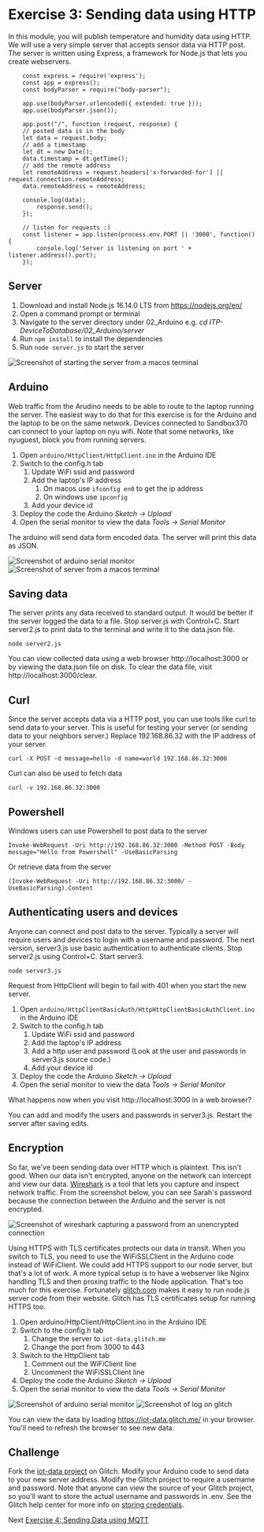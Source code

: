 # Exercise 3: Sending data using HTTP

In this module, you will publish temperature and humidity data using HTTP. We will use a very simple server that accepts sensor data via HTTP post. The server is written using Express, a framework for Node.js that lets you create webservers.

        const express = require('express');
        const app = express();
        const bodyParser = require("body-parser");

        app.use(bodyParser.urlencoded({ extended: true }));
        app.use(bodyParser.json());

        app.post("/", function (request, response) {
        // posted data is in the body
        let data = request.body; 
        // add a timestamp
        let dt = new Date();
        data.timestamp = dt.getTime();
        // add the remote address
        let remoteAddress = request.headers['x-forwarded-for'] || request.connection.remoteAddress;
        data.remoteAddress = remoteAddress;
        
        console.log(data);
            response.send();
        });

        // listen for requests :)
        const listener = app.listen(process.env.PORT || '3000', function() {
            console.log('Server is listening on port ' + listener.address().port);
        });

## Server

1. Download and install Node.js 16.14.0 LTS from https://nodejs.org/en/
1. Open a command prompt or terminal
1. Navigate to the server directory under 02_Arduino e.g. *cd ITP-DeviceToDatabase/02_Arduino/server*
1. Run `npm install` to install the dependencies
1. Run `node server.js` to start the server 

![Screenshot of starting the server from a macos terminal](images/http-start-server.png)

## Arduino

Web traffic from the Arudino needs to be able to route to the laptop running the server. The easiest way to do that for this exercise is for the Arduino and the laptop to be on the same network. Devices connected to Sandbox370 can connect to your laptop on nyu wifi. Note that some networks, like nyuguest, block you from running servers. 

1. Open `arduino/HttpClient/HttpClient.ino` in the Arduino IDE
1. Switch to the config.h tab
    1. Update WiFi ssid and password
    1. Add the laptop's IP address
        1. On macos use `ifconfig en0` to get the ip address
        1. On windows use `ipconfig`
    1. Add your device id
1. Deploy the code the Arduino _Sketch -> Upload_
1. Open the serial monitor to view the data _Tools -> Serial Monitor_

The arduino will send data form encoded data. The server will print this data as JSON.

![Screenshot of arduino serial monitor](images/http-arduino.png)
![Screenshot of server from a macos terminal](images/http-server.png)

## Saving data 

The server prints any data received to standard output. It would be better if the server logged the data to a file. Stop server.js with Control+C. Start server2.js to print data to the terminal and write it to the data.json file.

    node server2.js

You can view collected data using a web browser http://localhost:3000 or by viewing the data.json file on disk. To clear the data file, visit http://localhost:3000/clear.

## Curl

Since the server accepts data via a HTTP post, you can use tools like curl to send data to your server. This is useful for testing your server (or sending data to your neighbors server.) Replace 192.168.86.32 with the IP address of your server.

    curl -X POST -d message=hello -d name=world 192.168.86.32:3000

Curl can also be used to fetch data

    curl -v 192.168.86.32:3000

## Powershell

Windows users can use Powershell to post data to the server

    Invoke-WebRequest -Uri http://192.168.86.32:3000 -Method POST -Body message="Hello from Powershell" -UseBasicParsing
    
Or retrieve data from the server

    (Invoke-WebRequest -Uri http://192.168.86.32:3000/ -UseBasicParsing).Content

## Authenticating users and devices

Anyone can connect and post data to the server. Typically a server will require users and devices to login with a username and password. The next version, server3.js use basic authentication to authenticate clients. Stop server2.js using Control+C.  Start server3.

    node server3.js

Request from HttpClient will begin to fail with 401 when you start the new server. 

1. Open `arduino/HttpClientBasicAuth/HttpHttpClientBasicAuthClient.ino` in the Arduino IDE
1. Switch to the config.h tab
    1. Update WiFi ssid and password
    1. Add the laptop's IP address
    1. Add a http user and password (Look at the user and passwords in server3.js source code.)
    1. Add your device id
1. Deploy the code the Arduino _Sketch -> Upload_
1. Open the serial monitor to view the data _Tools -> Serial Monitor_

What happens now when you visit http://localhost:3000 in a web browser?

You can add and modify the users and passwords in server3.js. Restart the server after saving edits.

## Encryption

So far, we've been sending data over HTTP which is plaintext. This isn't good. When our data isn't encrypted, anyone on the network can intercept and view our data. [Wireshark](https://www.wireshark.org/) is a tool that lets you capture and inspect network traffic. From the screenshot below, you can see Sarah's password because the connection between the Arduino and the server is not encrypted.

![Screenshot of wireshark capturing a password from an unencrypted connection](images/wireshark.png)

Using HTTPS with TLS certificates protects our data in transit. When you switch to TLS, you need to use the WiFiSSLClient in the Arduino code instead of WiFiClient. We could add HTTPS support to our node server, but that's a lot of work. A more typical setup is to have a webserver like Nginx handling TLS and then proxing traffic to the Node application. That's too much for this exercise. Fortunately [glitch.com](https://glitch.com/) makes it easy to run node.js server code from their website. Glitch has TLS certificates setup for running HTTPS too. 

1. Open arduino/HttpClient/HttpClient.ino in the Arduino IDE
1. Switch to the config.h tab
    1. Change the server to `iot-data.glitch.me`
    1. Change the port from 3000 to 443
1. Switch to the HttpClient tab
    1. Comment out the WiFiClient line
    1. Uncomment the WiFiSSLClient line
1. Deploy the code the Arduino _Sketch -> Upload_
1. Open the serial monitor to view the data _Tools -> Serial Monitor_

![Screenshot of arduino serial monitor](images/https-arduino-glitch.png)
![Screenshot of log on glitch](images/https-server-glitch.png)

You can view the data by loading https://iot-data.glitch.me/ in your browser. You'll need to refresh the browser to see new data. 

## Challenge
Fork the [iot-data project](https://glitch.com/~iot-data) on Glitch. Modify your Arduino code to send data to your new server address. Modify the Glitch project to require a username and password. Note that anyone can view the source of your Glitch project, so you'll want to store the actual username and passwords in .env. See the Glitch help center for more info on [storing credentials](https://glitch.com/help/env/).

Next [Exercise 4: Sending Data using MQTT](exercise4.md)

